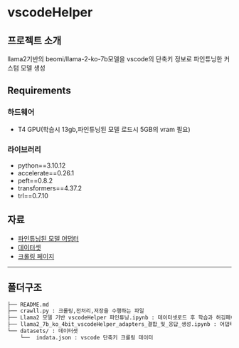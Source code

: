 # vscodeHelper

## 프로젝트 소개

llama2기반의 beomi/llama-2-ko-7b모델을 vscode의 단축키 정보로 파인튜닝한 커스텀 모델 생성

## Requirements

### 하드웨어

- T4 GPU(학습시 13gb,파인튜닝된 모델 로드시 5GB의 vram 필요)

### 라이브러리

- python==3.10.12
- accelerate==0.26.1
- peft==0.8.2
- transformers==4.37.2
- trl==0.7.10

## 자료

- [파인튜닝된 모델 어댑터](https://huggingface.co/codakcodak/llama2-7b-ko-4bit-vscodeHelper-adapters)
- [데이터셋](https://huggingface.co/datasets/codakcodak/vscodeHelper)
- [크롤링 페이지](https://demun.github.io/vscode-tutorial/shortcuts/)

---

## 폴더구조

```bash
├── README.md
├── crawll.py : 크롤링,전처리,저장을 수행하는 파일
├── Llama2 모델 기반 vscodeHelper 파인튜닝.ipynb : 데이터셋로드 후 학습과 허깅페이스 로딩 파일
├── llama2_7b_ko_4bit_vscodeHelper_adapters_결합_및_응답_생성.ipynb : 어댑터 결합 및 응답을 수행하는 파일
└── datasets/ : 데이터셋
    └──  indata.json : vscode 단축키 크롤링 데이터
```
